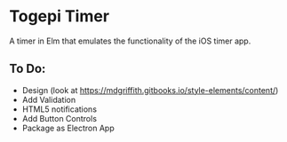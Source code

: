 # Togepi Timer

A timer in Elm that emulates the functionality of the iOS timer app. 

## To Do:

- Design (look at https://mdgriffith.gitbooks.io/style-elements/content/)
- Add Validation
- HTML5 notifications
- Add Button Controls
- Package as Electron App
